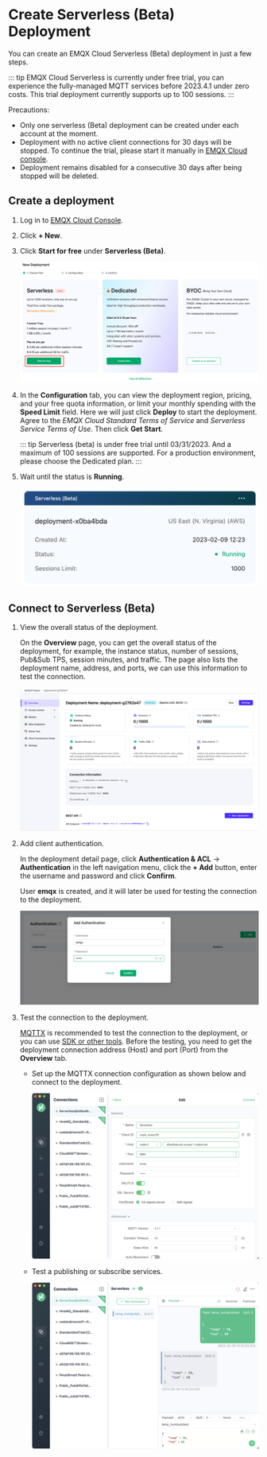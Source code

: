 # Create Serverless (Beta)  Deployment

You can create an EMQX Cloud Serverless (Beta) deployment in just a few steps. 

::: tip
EMQX Cloud Serverless is currently under free trial, you can experience the fully-managed MQTT services before 2023.4.1 under zero costs. This trial deployment currently supports up to 100 sessions. 
:::

Precautions:

* Only one serverless (Beta) deployment can be created under each account at the moment.
* Deployment with no active client connections for 30 days will be stopped. To continue the trial, please start it manually in [EMQX Cloud console](https://cloud.emqx.com/console/). 
* Deployment remains disabled for a consecutive 30 days after being stopped will be deleted.

## Create a deployment

1. Log in to [EMQX Cloud Console](https://cloud.emqx.com/console/). 


2. Click **+ New**.


3. Click **Start for free** under **Serverless (Beta)**.

   ![create_serverless](./_assets/create_serverless.png)

4. In the **Configuration** tab, you can view the deployment region, pricing, and your free quota information, or limit your monthly spending with the **Speed Limit** field. Here we will just click **Deploy** to start the deployment. Agree to the *EMQX Cloud Standard Terms of Service* and *Serverless Service Terms of Use*. Then click **Get Start**.

   ::: tip
   Serverless (beta) is under free trial until 03/31/2023. And a maximum of 100 sessions are supported. For a production environment, please choose the Dedicated plan.
   :::


5. Wait until the status is **Running**. 

   ![serverless_running](./_assets/create_serverless_status.png)

## Connect to Serverless (Beta)


1. View the overall status of the deployment. 

   On the **Overview** page, you can get the overall status of the deployment, for example, the instance status, number of sessions, Pub&Sub TPS, session minutes, and traffic. The page also lists the deployment name, address, and ports, we can use this information to test the connection. 

   ![connections](./_assets/serverless_overview.png)

2. Add client authentication. 

   In the deployment detail page, click **Authentication & ACL** -> **Authentication** in the left navigation menu, click the **+ Add** button, enter the username and password and click **Confirm**.

   User **emqx** is created, and it will later be used for testing the connection to the deployment. 

   ![add_users](./_assets/serverless_auth.png)

3. Test the connection to the deployment. 

   [MQTTX](https://mqttx.app) is recommended to test the connection to the deployment, or you can use [SDK or other tools](../connect_to_deployments/overview.md). Before the testing, you need to get the deployment connection address (Host) and port (Port) from the **Overview** tab.

   * Set up the MQTTX connection configuration as shown below and connect to the deployment. 

     ![mqttx_mqtt](./_assets/mqttx_serverless.png)

   * Test a publishing or subscribe services. 

     ![mqttx_mqtt](./_assets/mqttx_serverless_pub.png)
